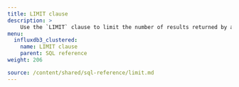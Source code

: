 ```yaml
---
title: LIMIT clause
description: > 
    Use the `LIMIT` clause to limit the number of results returned by a query.
menu:
  influxdb3_clustered:
    name: LIMIT clause
    parent: SQL reference
weight: 206

source: /content/shared/sql-reference/limit.md
---
```


<!-- 
The content of this page is at /content/shared/sql-reference/limit.md
-->
